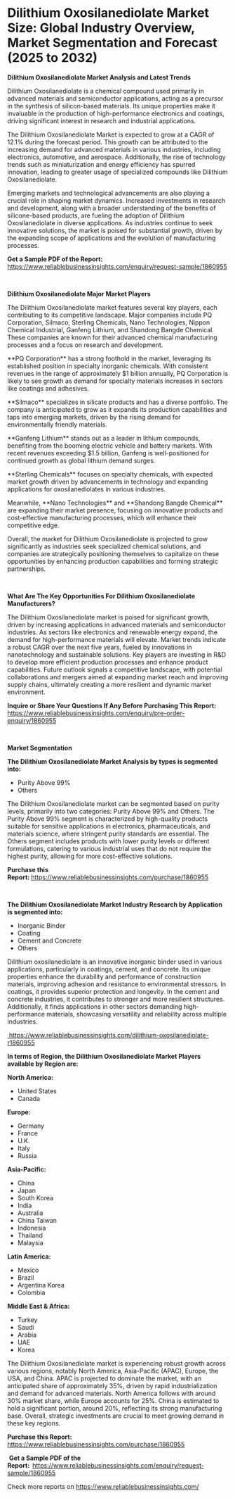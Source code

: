 <p><h1>Dilithium Oxosilanediolate Market Size: Global Industry Overview, Market Segmentation and Forecast (2025 to 2032)</h1></p><p><strong>Dilithium Oxosilanediolate Market Analysis and Latest Trends</strong></p>
<p><p>Dilithium Oxosilanediolate is a chemical compound used primarily in advanced materials and semiconductor applications, acting as a precursor in the synthesis of silicon-based materials. Its unique properties make it invaluable in the production of high-performance electronics and coatings, driving significant interest in research and industrial applications.</p><p>The Dilithium Oxosilanediolate Market is expected to grow at a CAGR of 12.1% during the forecast period. This growth can be attributed to the increasing demand for advanced materials in various industries, including electronics, automotive, and aerospace. Additionally, the rise of technology trends such as miniaturization and energy efficiency has spurred innovation, leading to greater usage of specialized compounds like Dilithium Oxosilanediolate.</p><p>Emerging markets and technological advancements are also playing a crucial role in shaping market dynamics. Increased investments in research and development, along with a broader understanding of the benefits of silicone-based products, are fueling the adoption of Dilithium Oxosilanediolate in diverse applications. As industries continue to seek innovative solutions, the market is poised for substantial growth, driven by the expanding scope of applications and the evolution of manufacturing processes.</p></p>
<p><strong>Get a Sample PDF of the Report:&nbsp;</strong> <a href="https://www.reliablebusinessinsights.com/enquiry/request-sample/1860955?utm_campaign=2335&utm_medium=2&utm_source=Github&utm_content=ia&utm_term=03042025&utm_id=dilithium-oxosilanediolate">https://www.reliablebusinessinsights.com/enquiry/request-sample/1860955</a></p>
<p>&nbsp;</p>
<p><strong>Dilithium Oxosilanediolate Major Market Players</strong></p>
<p><p>The Dilithium Oxosilanediolate market features several key players, each contributing to its competitive landscape. Major companies include PQ Corporation, Silmaco, Sterling Chemicals, Nano Technologies, Nippon Chemical Industrial, Ganfeng Lithium, and Shandong Bangde Chemical. These companies are known for their advanced chemical manufacturing processes and a focus on research and development.</p><p>**PQ Corporation** has a strong foothold in the market, leveraging its established position in specialty inorganic chemicals. With consistent revenues in the range of approximately $1 billion annually, PQ Corporation is likely to see growth as demand for specialty materials increases in sectors like coatings and adhesives.</p><p>**Silmaco** specializes in silicate products and has a diverse portfolio. The company is anticipated to grow as it expands its production capabilities and taps into emerging markets, driven by the rising demand for environmentally friendly materials.</p><p>**Ganfeng Lithium** stands out as a leader in lithium compounds, benefiting from the booming electric vehicle and battery markets. With recent revenues exceeding $1.5 billion, Ganfeng is well-positioned for continued growth as global lithium demand surges.</p><p>**Sterling Chemicals** focuses on specialty chemicals, with expected market growth driven by advancements in technology and expanding applications for oxosilanediolates in various industries. </p><p>Meanwhile, **Nano Technologies** and **Shandong Bangde Chemical** are expanding their market presence, focusing on innovative products and cost-effective manufacturing processes, which will enhance their competitive edge.</p><p>Overall, the market for Dilithium Oxosilanediolate is projected to grow significantly as industries seek specialized chemical solutions, and companies are strategically positioning themselves to capitalize on these opportunities by enhancing production capabilities and forming strategic partnerships.</p></p>
<p>&nbsp;</p>
<p><strong>What Are The Key Opportunities For Dilithium Oxosilanediolate Manufacturers?</strong></p>
<p><p>The Dilithium Oxosilanediolate market is poised for significant growth, driven by increasing applications in advanced materials and semiconductor industries. As sectors like electronics and renewable energy expand, the demand for high-performance materials will elevate. Market trends indicate a robust CAGR over the next five years, fueled by innovations in nanotechnology and sustainable solutions. Key players are investing in R&D to develop more efficient production processes and enhance product capabilities. Future outlook signals a competitive landscape, with potential collaborations and mergers aimed at expanding market reach and improving supply chains, ultimately creating a more resilient and dynamic market environment.</p></p>
<p><strong>Inquire or Share Your Questions If Any Before Purchasing This Report:</strong> <a href="https://www.reliablebusinessinsights.com/enquiry/pre-order-enquiry/1860955?utm_campaign=2335&utm_medium=2&utm_source=Github&utm_content=ia&utm_term=03042025&utm_id=dilithium-oxosilanediolate">https://www.reliablebusinessinsights.com/enquiry/pre-order-enquiry/1860955</a></p>
<p>&nbsp;</p>
<p><strong>Market Segmentation</strong></p>
<p><strong>The Dilithium Oxosilanediolate Market Analysis by types is segmented into:</strong></p>
<p><ul><li>Purity Above 99%</li><li>Others</li></ul></p>
<p><p>The Dilithium Oxosilanediolate market can be segmented based on purity levels, primarily into two categories: Purity Above 99% and Others. The Purity Above 99% segment is characterized by high-quality products suitable for sensitive applications in electronics, pharmaceuticals, and materials science, where stringent purity standards are essential. The Others segment includes products with lower purity levels or different formulations, catering to various industrial uses that do not require the highest purity, allowing for more cost-effective solutions.</p></p>
<p><strong>Purchase this Report:&nbsp;</strong><a href="https://www.reliablebusinessinsights.com/purchase/1860955?utm_campaign=2335&utm_medium=2&utm_source=Github&utm_content=ia&utm_term=03042025&utm_id=dilithium-oxosilanediolate">https://www.reliablebusinessinsights.com/purchase/1860955</a></p>
<p>&nbsp;</p>
<p><strong>The Dilithium Oxosilanediolate Market Industry Research by Application is segmented into:</strong></p>
<p><ul><li>Inorganic Binder</li><li>Coating</li><li>Cement and Concrete</li><li>Others</li></ul></p>
<p><p>Dilithium oxosilanediolate is an innovative inorganic binder used in various applications, particularly in coatings, cement, and concrete. Its unique properties enhance the durability and performance of construction materials, improving adhesion and resistance to environmental stressors. In coatings, it provides superior protection and longevity. In the cement and concrete industries, it contributes to stronger and more resilient structures. Additionally, it finds applications in other sectors demanding high-performance materials, showcasing versatility and reliability across multiple industries.</p></p>
<p><a href="https://www.reliablebusinessinsights.com/dilithium-oxosilanediolate-r1860955?utm_campaign=2335&utm_medium=2&utm_source=Github&utm_content=ia&utm_term=03042025&utm_id=dilithium-oxosilanediolate">&nbsp;https://www.reliablebusinessinsights.com/dilithium-oxosilanediolate-r1860955</a></p>
<p><strong>In terms of Region, the Dilithium Oxosilanediolate Market Players available by Region are:</strong></p>
<p>
    <p> <strong> North America: </strong>
        <ul>
            <li>United States</li>
            <li>Canada</li>
        </ul>
        </p> 
    <p> <strong> Europe: </strong>
        <ul>
            <li>Germany</li>
            <li>France</li>
            <li>U.K.</li>
            <li>Italy</li>
            <li>Russia</li>
        </ul>
        </p> 
    <p> <strong> Asia-Pacific: </strong>
        <ul>
            <li>China</li>
            <li>Japan</li>
            <li>South Korea</li>
            <li>India</li>
            <li>Australia</li>
            <li>China Taiwan</li>
            <li>Indonesia</li>
            <li>Thailand</li>
            <li>Malaysia</li>
        </ul>
        </p> 
    <p> <strong> Latin America: </strong>
        <ul>
            <li>Mexico</li>
            <li>Brazil</li>
            <li>Argentina Korea</li>
            <li>Colombia</li>
        </ul>
        </p> 
    <p> <strong> Middle East & Africa: </strong>
        <ul>
            <li>Turkey</li>
            <li>Saudi</li>
            <li>Arabia</li>
            <li>UAE</li>
            <li>Korea</li>
        </ul>
    </p>
    </p>
<p><p>The Dilithium Oxosilanediolate market is experiencing robust growth across various regions, notably North America, Asia-Pacific (APAC), Europe, the USA, and China. APAC is projected to dominate the market, with an anticipated share of approximately 35%, driven by rapid industrialization and demand for advanced materials. North America follows with around 30% market share, while Europe accounts for 25%. China is estimated to hold a significant portion, around 20%, reflecting its strong manufacturing base. Overall, strategic investments are crucial to meet growing demand in these key regions.</p></p>
<p><strong>Purchase this Report: </strong><a href="https://www.reliablebusinessinsights.com/purchase/1860955?utm_campaign=2335&utm_medium=2&utm_source=Github&utm_content=ia&utm_term=03042025&utm_id=dilithium-oxosilanediolate">https://www.reliablebusinessinsights.com/purchase/1860955</a></p>
<p>&nbsp;<strong>Get a Sample PDF of the Report:&nbsp;&nbsp;</strong><a href="https://www.reliablebusinessinsights.com/enquiry/request-sample/1860955?utm_campaign=2335&utm_medium=2&utm_source=Github&utm_content=ia&utm_term=03042025&utm_id=dilithium-oxosilanediolate">https://www.reliablebusinessinsights.com/enquiry/request-sample/1860955</a></p>
<p><strong></strong></p>
<p>Check more reports on <a href="https://www.reliablebusinessinsights.com/?utm_campaign=2335&utm_medium=2&utm_source=Github&utm_content=ia&utm_term=03042025&utm_id=dilithium-oxosilanediolate">https://www.reliablebusinessinsights.com/</a></p>